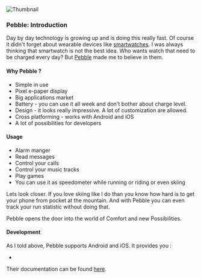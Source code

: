 ![Thumbnail][0]

### Pebble: Introduction

Day by day technology is growing up and is doing this really fast. Of course it didn't forget about wearable devices like [smartwatches][1]. I was always thinking that smartwatch is not the best idea. Who wants watch that need to be charged every day? But [Pebble][2] made me to believe in them.

#### Why Pebble ?

- Simple in use
- Pixel e-paper display
- Big applications market
- Battery - you can use it all week and don't bother about charge level.
- Design - it looks really impressive. A lot of customization are allowed.
- Cross platforming - works with Android and iOS
- A lot of possibilities for developers

#### Usage

- Alarm manger
- Read messages
- Control your calls
- Control your music tracks
- Play games
- You can use it as speedometer while running or riding or even skiing

Lets look closer. If you love skiing like I do than you know how hard is to get your phone from pocket at the mountain. And with Pebble you can even track your run statistic without doing that.

Pebble opens the door into the world of Comfort and new Possibilities.

#### Development
As I told above, Pebble supports Android and iOS. It provides you :

- 

Their documentation can be found [here][3].


  [1]: http://en.wikipedia.org/wiki/Smartwatch
  [2]: http://en.wikipedia.org/wiki/Pebble_%28watch%29
  [3]: https://developer.getpebble.com/

  [0]: https://raw.github.com/yakivmospan/yakivmospan/master/images/pebble-introduction.png
